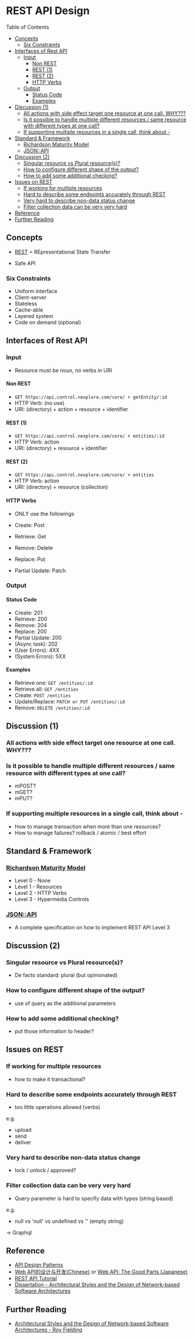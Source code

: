 # REST API Design <!-- omit in toc -->

Table of Contents

- [Concepts](#concepts)
  - [Six Constraints](#six-constraints)
- [Interfaces of Rest API](#interfaces-of-rest-api)
  - [Input](#input)
    - [Non REST](#non-rest)
    - [REST (1)](#rest-1)
    - [REST (2)](#rest-2)
    - [HTTP Verbs](#http-verbs)
  - [Output](#output)
    - [Status Code](#status-code)
    - [Examples](#examples)
- [Discussion (1)](#discussion-1)
  - [All actions with side effect target one resource at one call. WHY???](#all-actions-with-side-effect-target-one-resource-at-one-call-why)
  - [Is it possible to handle multiple different resources / same resource with different types at one call?](#is-it-possible-to-handle-multiple-different-resources--same-resource-with-different-types-at-one-call)
  - [If supporting multiple resources in a single call, think about -](#if-supporting-multiple-resources-in-a-single-call-think-about--)
- [Standard \& Framework](#standard--framework)
  - [Richardson Maturity Model](#richardson-maturity-model)
  - [JSON::API](#jsonapi)
- [Discussion (2)](#discussion-2)
  - [Singular resource vs Plural resource(s)?](#singular-resource-vs-plural-resources)
  - [How to configure different shape of the output?](#how-to-configure-different-shape-of-the-output)
  - [How to add some additional checking?](#how-to-add-some-additional-checking)
- [Issues on REST](#issues-on-rest)
  - [If working for multiple resources](#if-working-for-multiple-resources)
  - [Hard to describe some endpoints accurately through REST](#hard-to-describe-some-endpoints-accurately-through-rest)
  - [Very hard to describe non-data status change](#very-hard-to-describe-non-data-status-change)
  - [Filter collection data can be very very hard](#filter-collection-data-can-be-very-very-hard)
- [Reference](#reference)
- [Further Reading](#further-reading)

## Concepts

- [REST](https://en.wikipedia.org/wiki/Representational_state_transfer "https://en.wikipedia.org/wiki/Representational_state_transfer") = REpresentational State Transfer

- Safe API

### Six Constraints

- Uniform interface
- Client-server
- Stateless
- Cache-able
- Layered system
- Code on demand (optional)

## Interfaces of Rest API

### Input

- Resource must be noun, no verbs in URI

#### Non REST

- `GET https://api.control.nexplore.com/core/ + getEntity/:id`
- HTTP Verb: (no use)
- URI: (directory) + action + resource + identifier

#### REST (1)

- `GET https://api.control.nexplore.com/core/ + entities/:id`
- HTTP Verb: action
- URI: (directory) + resource + identifier

#### REST (2)

- `GET https://api.control.nexplore.com/core/ + entities`
- HTTP Verb: action
- URI: (directory) + resource (collection)

#### HTTP Verbs

- ONLY use the followings

- Create: Post
- Retrieve: Get
- Remove: Delete
- Replace: Put
- Partial Update: Patch

### Output

#### Status Code

- Create: 201
- Retrieve: 200
- Remove: 204
- Replace: 200
- Partial Update: 200
- (Async task): 202
- (User Errors): 4XX
- (System Errors): 5XX

#### Examples

- Retrieve one: `GET /entities/:id`
- Retrieve all: `GET /entities`
- Create: `POST /entities`
- Update/Replace: `PATCH or PUT /entities/:id`
- Remove: `DELETE /entities/:id`

## Discussion (1)

### All actions with side effect target one resource at one call. WHY???

### Is it possible to handle multiple different resources / same resource with different types at one call?

- mPOST?
- mGET?
- mPUT?

### If supporting multiple resources in a single call, think about -

- How to manage transaction when more than one resources?
- How to manage failures? rollback / atomic / best effort

## Standard & Framework

### [Richardson Maturity Model](https://martinfowler.com/articles/richardsonMaturityModel.html "https://martinfowler.com/articles/richardsonMaturityModel.html")

- Level 0 - None
- Level 1 - Resources
- Level 2 - HTTP Verbs
- Level 3 - Hypermedia Controls

### [JSON::API](https://jsonapi.org "https://jsonapi.org")

- A complete specification on how to implement REST API Level 3

## Discussion (2)

### Singular resource vs Plural resource(s)?

- De facto standard: plural (but opinionated)

### How to configure different shape of the output?

- use of query as the additional parameters

### How to add some additional checking?

- put those information to header?

## Issues on REST

### If working for multiple resources

- how to make it transactional?

### Hard to describe some endpoints accurately through REST

- too little operations allowed (verbs)

e.g.

- upload
- send
- deliver

### Very hard to describe non-data status change

- lock / unlock / approved?

### Filter collection data can be very very hard

- Query parameter is hard to specify data with types (string based)

e.g.

- null vs 'null' vs undefined vs '' (empty string)

-> Graphql

## Reference

- [API Design Patterns](https://www.manning.com/books/api-design-patterns "https://www.manning.com/books/api-design-patterns")
- [Web API的设计与开发(Chinese)](https://book.douban.com/subject/27054104 "https://book.douban.com/subject/27054104") or [Web API: The Good Parts (Japanese)](https://www.amazon.co.jp/Web-API-Parts-%E6%B0%B4%E9%87%8E-%E8%B2%B4%E6%98%8E/dp/4873116864 "https://www.amazon.co.jp/Web-API-Parts-%E6%B0%B4%E9%87%8E-%E8%B2%B4%E6%98%8E/dp/4873116864")
- [REST API Tutorial](https://restfulapi.net "https://restfulapi.net")
- [Dissertation - Architectural Styles and the Design of Network-based Software Architectures](https://ics.uci.edu/~fielding/pubs/dissertation/fielding_dissertation.pdf "https://ics.uci.edu/~fielding/pubs/dissertation/fielding_dissertation.pdf")

## Further Reading

- [Architectural Styles and the Design of Network-based Software Architectures - Roy Fielding](https://ics.uci.edu/~fielding/pubs/dissertation/top.htm "https://ics.uci.edu/~fielding/pubs/dissertation/top.htm")
